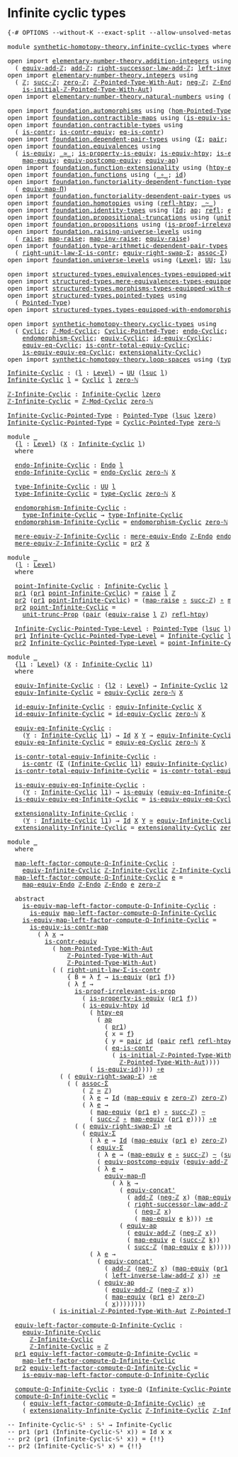 # Infinite cyclic types

<pre class="Agda"><a id="34" class="Symbol">{-#</a> <a id="38" class="Keyword">OPTIONS</a> <a id="46" class="Pragma">--without-K</a> <a id="58" class="Pragma">--exact-split</a> <a id="72" class="Pragma">--allow-unsolved-metas</a> <a id="95" class="Symbol">#-}</a>

<a id="100" class="Keyword">module</a> <a id="107" href="synthetic-homotopy-theory.infinite-cyclic-types.html" class="Module">synthetic-homotopy-theory.infinite-cyclic-types</a> <a id="155" class="Keyword">where</a>

<a id="162" class="Keyword">open</a> <a id="167" class="Keyword">import</a> <a id="174" href="elementary-number-theory.addition-integers.html" class="Module">elementary-number-theory.addition-integers</a> <a id="217" class="Keyword">using</a>
  <a id="225" class="Symbol">(</a> <a id="227" href="elementary-number-theory.addition-integers.html#14008" class="Function">equiv-add-ℤ</a><a id="238" class="Symbol">;</a> <a id="240" href="elementary-number-theory.addition-integers.html#1489" class="Function">add-ℤ</a><a id="245" class="Symbol">;</a> <a id="247" href="elementary-number-theory.addition-integers.html#4028" class="Function">right-successor-law-add-ℤ</a><a id="272" class="Symbol">;</a> <a id="274" href="elementary-number-theory.addition-integers.html#7226" class="Function">left-inverse-law-add-ℤ</a><a id="296" class="Symbol">)</a>
<a id="298" class="Keyword">open</a> <a id="303" class="Keyword">import</a> <a id="310" href="elementary-number-theory.integers.html" class="Module">elementary-number-theory.integers</a> <a id="344" class="Keyword">using</a>
  <a id="352" class="Symbol">(</a> <a id="354" href="elementary-number-theory.integers.html#1867" class="Function">ℤ</a><a id="355" class="Symbol">;</a> <a id="357" href="elementary-number-theory.integers.html#3458" class="Function">succ-ℤ</a><a id="363" class="Symbol">;</a> <a id="365" href="elementary-number-theory.integers.html#2119" class="Function">zero-ℤ</a><a id="371" class="Symbol">;</a> <a id="373" href="elementary-number-theory.integers.html#11387" class="Function">ℤ-Pointed-Type-With-Aut</a><a id="396" class="Symbol">;</a> <a id="398" href="elementary-number-theory.integers.html#3883" class="Function">neg-ℤ</a><a id="403" class="Symbol">;</a> <a id="405" href="elementary-number-theory.integers.html#3783" class="Function">ℤ-Endo</a><a id="411" class="Symbol">;</a>
    <a id="417" href="elementary-number-theory.integers.html#20906" class="Function">is-initial-ℤ-Pointed-Type-With-Aut</a><a id="451" class="Symbol">)</a>
<a id="453" class="Keyword">open</a> <a id="458" class="Keyword">import</a> <a id="465" href="elementary-number-theory.natural-numbers.html" class="Module">elementary-number-theory.natural-numbers</a> <a id="506" class="Keyword">using</a> <a id="512" class="Symbol">(</a><a id="513" href="elementary-number-theory.natural-numbers.html#1465" class="InductiveConstructor">zero-ℕ</a><a id="519" class="Symbol">)</a>

<a id="522" class="Keyword">open</a> <a id="527" class="Keyword">import</a> <a id="534" href="foundation.automorphisms.html" class="Module">foundation.automorphisms</a> <a id="559" class="Keyword">using</a> <a id="565" class="Symbol">(</a><a id="566" href="foundation.automorphisms.html#2986" class="Function">hom-Pointed-Type-With-Aut</a><a id="591" class="Symbol">)</a>
<a id="593" class="Keyword">open</a> <a id="598" class="Keyword">import</a> <a id="605" href="foundation.contractible-maps.html" class="Module">foundation.contractible-maps</a> <a id="634" class="Keyword">using</a> <a id="640" class="Symbol">(</a><a id="641" href="foundation-core.contractible-maps.html#2368" class="Function">is-equiv-is-contr-map</a><a id="662" class="Symbol">)</a>
<a id="664" class="Keyword">open</a> <a id="669" class="Keyword">import</a> <a id="676" href="foundation.contractible-types.html" class="Module">foundation.contractible-types</a> <a id="706" class="Keyword">using</a>
  <a id="714" class="Symbol">(</a> <a id="716" href="foundation-core.contractible-types.html#992" class="Function">is-contr</a><a id="724" class="Symbol">;</a> <a id="726" href="foundation-core.contractible-types.html#3297" class="Function">is-contr-equiv</a><a id="740" class="Symbol">;</a> <a id="742" href="foundation-core.contractible-types.html#1299" class="Function">eq-is-contr</a><a id="753" class="Symbol">)</a>
<a id="755" class="Keyword">open</a> <a id="760" class="Keyword">import</a> <a id="767" href="foundation.dependent-pair-types.html" class="Module">foundation.dependent-pair-types</a> <a id="799" class="Keyword">using</a> <a id="805" class="Symbol">(</a><a id="806" href="foundation-core.dependent-pair-types.html#502" class="Record">Σ</a><a id="807" class="Symbol">;</a> <a id="809" href="foundation-core.dependent-pair-types.html#575" class="InductiveConstructor">pair</a><a id="813" class="Symbol">;</a> <a id="815" href="foundation-core.dependent-pair-types.html#592" class="Field">pr1</a><a id="818" class="Symbol">;</a> <a id="820" href="foundation-core.dependent-pair-types.html#604" class="Field">pr2</a><a id="823" class="Symbol">)</a>
<a id="825" class="Keyword">open</a> <a id="830" class="Keyword">import</a> <a id="837" href="foundation.equivalences.html" class="Module">foundation.equivalences</a> <a id="861" class="Keyword">using</a>
  <a id="869" class="Symbol">(</a> <a id="871" href="foundation-core.equivalences.html#1542" class="Function">is-equiv</a><a id="879" class="Symbol">;</a> <a id="881" href="foundation-core.equivalences.html#1607" class="Function Operator">_≃_</a><a id="884" class="Symbol">;</a> <a id="886" href="foundation.equivalences.html#12215" class="Function">is-property-is-equiv</a><a id="906" class="Symbol">;</a> <a id="908" href="foundation-core.equivalences.html#10144" class="Function">is-equiv-htpy</a><a id="921" class="Symbol">;</a> <a id="923" href="foundation-core.equivalences.html#2309" class="Function">is-equiv-id</a><a id="934" class="Symbol">;</a> <a id="936" href="foundation-core.equivalences.html#7855" class="Function Operator">_∘e_</a><a id="940" class="Symbol">;</a>
    <a id="946" href="foundation-core.equivalences.html#1807" class="Function">map-equiv</a><a id="955" class="Symbol">;</a> <a id="957" href="foundation.equivalences.html#17445" class="Function">equiv-postcomp-equiv</a><a id="977" class="Symbol">;</a> <a id="979" href="foundation-core.equivalences.html#16732" class="Function">equiv-ap</a><a id="987" class="Symbol">)</a>
<a id="989" class="Keyword">open</a> <a id="994" class="Keyword">import</a> <a id="1001" href="foundation.function-extensionality.html" class="Module">foundation.function-extensionality</a> <a id="1036" class="Keyword">using</a> <a id="1042" class="Symbol">(</a><a id="1043" href="foundation-core.function-extensionality.html#964" class="Function">htpy-eq</a><a id="1050" class="Symbol">)</a>
<a id="1052" class="Keyword">open</a> <a id="1057" class="Keyword">import</a> <a id="1064" href="foundation.functions.html" class="Module">foundation.functions</a> <a id="1085" class="Keyword">using</a> <a id="1091" class="Symbol">(</a><a id="1092" href="foundation-core.functions.html#407" class="Function Operator">_∘_</a><a id="1095" class="Symbol">;</a> <a id="1097" href="foundation-core.functions.html#309" class="Function">id</a><a id="1099" class="Symbol">)</a>
<a id="1101" class="Keyword">open</a> <a id="1106" class="Keyword">import</a> <a id="1113" href="foundation.functoriality-dependent-function-types.html" class="Module">foundation.functoriality-dependent-function-types</a> <a id="1163" class="Keyword">using</a>
  <a id="1171" class="Symbol">(</a> <a id="1173" href="foundation-core.functoriality-dependent-function-types.html#2248" class="Function">equiv-map-Π</a><a id="1184" class="Symbol">)</a>
<a id="1186" class="Keyword">open</a> <a id="1191" class="Keyword">import</a> <a id="1198" href="foundation.functoriality-dependent-pair-types.html" class="Module">foundation.functoriality-dependent-pair-types</a> <a id="1244" class="Keyword">using</a> <a id="1250" class="Symbol">(</a><a id="1251" href="foundation-core.functoriality-dependent-pair-types.html#10421" class="Function">equiv-Σ</a><a id="1258" class="Symbol">)</a>
<a id="1260" class="Keyword">open</a> <a id="1265" class="Keyword">import</a> <a id="1272" href="foundation.homotopies.html" class="Module">foundation.homotopies</a> <a id="1294" class="Keyword">using</a> <a id="1300" class="Symbol">(</a><a id="1301" href="foundation-core.homotopies.html#632" class="Function">refl-htpy</a><a id="1310" class="Symbol">;</a> <a id="1312" href="foundation-core.homotopies.html#467" class="Function Operator">_~_</a><a id="1315" class="Symbol">)</a>
<a id="1317" class="Keyword">open</a> <a id="1322" class="Keyword">import</a> <a id="1329" href="foundation.identity-types.html" class="Module">foundation.identity-types</a> <a id="1355" class="Keyword">using</a> <a id="1361" class="Symbol">(</a><a id="1362" href="foundation-core.identity-types.html#641" class="Datatype">Id</a><a id="1364" class="Symbol">;</a> <a id="1366" href="foundation-core.identity-types.html#2853" class="Function">ap</a><a id="1368" class="Symbol">;</a> <a id="1370" href="foundation-core.identity-types.html#694" class="InductiveConstructor">refl</a><a id="1374" class="Symbol">;</a> <a id="1376" href="foundation.identity-types.html#2710" class="Function">equiv-concat&#39;</a><a id="1389" class="Symbol">)</a>
<a id="1391" class="Keyword">open</a> <a id="1396" class="Keyword">import</a> <a id="1403" href="foundation.propositional-truncations.html" class="Module">foundation.propositional-truncations</a> <a id="1440" class="Keyword">using</a> <a id="1446" class="Symbol">(</a><a id="1447" href="foundation.propositional-truncations.html#2096" class="Function">unit-trunc-Prop</a><a id="1462" class="Symbol">)</a>
<a id="1464" class="Keyword">open</a> <a id="1469" class="Keyword">import</a> <a id="1476" href="foundation.propositions.html" class="Module">foundation.propositions</a> <a id="1500" class="Keyword">using</a> <a id="1506" class="Symbol">(</a><a id="1507" href="foundation-core.propositions.html#3036" class="Function">is-proof-irrelevant-is-prop</a><a id="1534" class="Symbol">)</a>
<a id="1536" class="Keyword">open</a> <a id="1541" class="Keyword">import</a> <a id="1548" href="foundation.raising-universe-levels.html" class="Module">foundation.raising-universe-levels</a> <a id="1583" class="Keyword">using</a>
  <a id="1591" class="Symbol">(</a> <a id="1593" href="foundation.raising-universe-levels.html#964" class="Datatype">raise</a><a id="1598" class="Symbol">;</a> <a id="1600" href="foundation.raising-universe-levels.html#1029" class="InductiveConstructor">map-raise</a><a id="1609" class="Symbol">;</a> <a id="1611" href="foundation.raising-universe-levels.html#1105" class="Function">map-inv-raise</a><a id="1624" class="Symbol">;</a> <a id="1626" href="foundation.raising-universe-levels.html#1541" class="Function">equiv-raise</a><a id="1637" class="Symbol">)</a>
<a id="1639" class="Keyword">open</a> <a id="1644" class="Keyword">import</a> <a id="1651" href="foundation.type-arithmetic-dependent-pair-types.html" class="Module">foundation.type-arithmetic-dependent-pair-types</a> <a id="1699" class="Keyword">using</a>
  <a id="1707" class="Symbol">(</a> <a id="1709" href="foundation-core.type-arithmetic-dependent-pair-types.html#4301" class="Function">right-unit-law-Σ-is-contr</a><a id="1734" class="Symbol">;</a> <a id="1736" href="foundation-core.type-arithmetic-dependent-pair-types.html#11499" class="Function">equiv-right-swap-Σ</a><a id="1754" class="Symbol">;</a> <a id="1756" href="foundation-core.type-arithmetic-dependent-pair-types.html#5662" class="Function">assoc-Σ</a><a id="1763" class="Symbol">)</a>
<a id="1765" class="Keyword">open</a> <a id="1770" class="Keyword">import</a> <a id="1777" href="foundation.universe-levels.html" class="Module">foundation.universe-levels</a> <a id="1804" class="Keyword">using</a> <a id="1810" class="Symbol">(</a><a id="1811" href="Agda.Primitive.html#597" class="Postulate">Level</a><a id="1816" class="Symbol">;</a> <a id="1818" href="foundation-core.universe-levels.html#222" class="Primitive">UU</a><a id="1820" class="Symbol">;</a> <a id="1822" href="Agda.Primitive.html#780" class="Primitive">lsuc</a><a id="1826" class="Symbol">;</a> <a id="1828" href="Agda.Primitive.html#764" class="Primitive">lzero</a><a id="1833" class="Symbol">;</a> <a id="1835" href="Agda.Primitive.html#810" class="Primitive Operator">_⊔_</a><a id="1838" class="Symbol">)</a>

<a id="1841" class="Keyword">open</a> <a id="1846" class="Keyword">import</a> <a id="1853" href="structured-types.equivalences-types-equipped-with-endomorphisms.html" class="Module">structured-types.equivalences-types-equipped-with-endomorphisms</a>
<a id="1917" class="Keyword">open</a> <a id="1922" class="Keyword">import</a> <a id="1929" href="structured-types.mere-equivalences-types-equipped-with-endomorphisms.html" class="Module">structured-types.mere-equivalences-types-equipped-with-endomorphisms</a>
<a id="1998" class="Keyword">open</a> <a id="2003" class="Keyword">import</a> <a id="2010" href="structured-types.morphisms-types-equipped-with-endomorphisms.html" class="Module">structured-types.morphisms-types-equipped-with-endomorphisms</a>
<a id="2071" class="Keyword">open</a> <a id="2076" class="Keyword">import</a> <a id="2083" href="structured-types.pointed-types.html" class="Module">structured-types.pointed-types</a> <a id="2114" class="Keyword">using</a>
  <a id="2122" class="Symbol">(</a> <a id="2124" href="structured-types.pointed-types.html#383" class="Function">Pointed-Type</a><a id="2136" class="Symbol">)</a>
<a id="2138" class="Keyword">open</a> <a id="2143" class="Keyword">import</a> <a id="2150" href="structured-types.types-equipped-with-endomorphisms.html" class="Module">structured-types.types-equipped-with-endomorphisms</a>

<a id="2202" class="Keyword">open</a> <a id="2207" class="Keyword">import</a> <a id="2214" href="synthetic-homotopy-theory.cyclic-types.html" class="Module">synthetic-homotopy-theory.cyclic-types</a> <a id="2253" class="Keyword">using</a>
  <a id="2261" class="Symbol">(</a> <a id="2263" href="synthetic-homotopy-theory.cyclic-types.html#3980" class="Function">Cyclic</a><a id="2269" class="Symbol">;</a> <a id="2271" href="synthetic-homotopy-theory.cyclic-types.html#4063" class="Function">ℤ-Mod-Cyclic</a><a id="2283" class="Symbol">;</a> <a id="2285" href="synthetic-homotopy-theory.cyclic-types.html#4199" class="Function">Cyclic-Pointed-Type</a><a id="2304" class="Symbol">;</a> <a id="2306" href="synthetic-homotopy-theory.cyclic-types.html#4348" class="Function">endo-Cyclic</a><a id="2317" class="Symbol">;</a> <a id="2319" href="synthetic-homotopy-theory.cyclic-types.html#4425" class="Function">type-Cyclic</a><a id="2330" class="Symbol">;</a>
    <a id="2336" href="synthetic-homotopy-theory.cyclic-types.html#4983" class="Function">endomorphism-Cyclic</a><a id="2355" class="Symbol">;</a> <a id="2357" href="synthetic-homotopy-theory.cyclic-types.html#5227" class="Function">equiv-Cyclic</a><a id="2369" class="Symbol">;</a> <a id="2371" href="synthetic-homotopy-theory.cyclic-types.html#6250" class="Function">id-equiv-Cyclic</a><a id="2386" class="Symbol">;</a>
    <a id="2392" href="synthetic-homotopy-theory.cyclic-types.html#6391" class="Function">equiv-eq-Cyclic</a><a id="2407" class="Symbol">;</a> <a id="2409" href="synthetic-homotopy-theory.cyclic-types.html#6501" class="Function">is-contr-total-equiv-Cyclic</a><a id="2436" class="Symbol">;</a>
    <a id="2442" href="synthetic-homotopy-theory.cyclic-types.html#6930" class="Function">is-equiv-equiv-eq-Cyclic</a><a id="2466" class="Symbol">;</a> <a id="2468" href="synthetic-homotopy-theory.cyclic-types.html#7169" class="Function">extensionality-Cyclic</a><a id="2489" class="Symbol">)</a>
<a id="2491" class="Keyword">open</a> <a id="2496" class="Keyword">import</a> <a id="2503" href="synthetic-homotopy-theory.loop-spaces.html" class="Module">synthetic-homotopy-theory.loop-spaces</a> <a id="2541" class="Keyword">using</a> <a id="2547" class="Symbol">(</a><a id="2548" href="synthetic-homotopy-theory.loop-spaces.html#1116" class="Function">type-Ω</a><a id="2554" class="Symbol">)</a>
</pre>
<pre class="Agda"><a id="Infinite-Cyclic"></a><a id="2569" href="synthetic-homotopy-theory.infinite-cyclic-types.html#2569" class="Function">Infinite-Cyclic</a> <a id="2585" class="Symbol">:</a> <a id="2587" class="Symbol">(</a><a id="2588" href="synthetic-homotopy-theory.infinite-cyclic-types.html#2588" class="Bound">l</a> <a id="2590" class="Symbol">:</a> <a id="2592" href="Agda.Primitive.html#597" class="Postulate">Level</a><a id="2597" class="Symbol">)</a> <a id="2599" class="Symbol">→</a> <a id="2601" href="foundation-core.universe-levels.html#222" class="Primitive">UU</a> <a id="2604" class="Symbol">(</a><a id="2605" href="Agda.Primitive.html#780" class="Primitive">lsuc</a> <a id="2610" href="synthetic-homotopy-theory.infinite-cyclic-types.html#2588" class="Bound">l</a><a id="2611" class="Symbol">)</a>
<a id="2613" href="synthetic-homotopy-theory.infinite-cyclic-types.html#2569" class="Function">Infinite-Cyclic</a> <a id="2629" href="synthetic-homotopy-theory.infinite-cyclic-types.html#2629" class="Bound">l</a> <a id="2631" class="Symbol">=</a> <a id="2633" href="synthetic-homotopy-theory.cyclic-types.html#3980" class="Function">Cyclic</a> <a id="2640" href="synthetic-homotopy-theory.infinite-cyclic-types.html#2629" class="Bound">l</a> <a id="2642" href="elementary-number-theory.natural-numbers.html#1465" class="InductiveConstructor">zero-ℕ</a> 

<a id="ℤ-Infinite-Cyclic"></a><a id="2651" href="synthetic-homotopy-theory.infinite-cyclic-types.html#2651" class="Function">ℤ-Infinite-Cyclic</a> <a id="2669" class="Symbol">:</a> <a id="2671" href="synthetic-homotopy-theory.infinite-cyclic-types.html#2569" class="Function">Infinite-Cyclic</a> <a id="2687" href="Agda.Primitive.html#764" class="Primitive">lzero</a>
<a id="2693" href="synthetic-homotopy-theory.infinite-cyclic-types.html#2651" class="Function">ℤ-Infinite-Cyclic</a> <a id="2711" class="Symbol">=</a> <a id="2713" href="synthetic-homotopy-theory.cyclic-types.html#4063" class="Function">ℤ-Mod-Cyclic</a> <a id="2726" href="elementary-number-theory.natural-numbers.html#1465" class="InductiveConstructor">zero-ℕ</a>

<a id="Infinite-Cyclic-Pointed-Type"></a><a id="2734" href="synthetic-homotopy-theory.infinite-cyclic-types.html#2734" class="Function">Infinite-Cyclic-Pointed-Type</a> <a id="2763" class="Symbol">:</a> <a id="2765" href="structured-types.pointed-types.html#383" class="Function">Pointed-Type</a> <a id="2778" class="Symbol">(</a><a id="2779" href="Agda.Primitive.html#780" class="Primitive">lsuc</a> <a id="2784" href="Agda.Primitive.html#764" class="Primitive">lzero</a><a id="2789" class="Symbol">)</a>
<a id="2791" href="synthetic-homotopy-theory.infinite-cyclic-types.html#2734" class="Function">Infinite-Cyclic-Pointed-Type</a> <a id="2820" class="Symbol">=</a> <a id="2822" href="synthetic-homotopy-theory.cyclic-types.html#4199" class="Function">Cyclic-Pointed-Type</a> <a id="2842" href="elementary-number-theory.natural-numbers.html#1465" class="InductiveConstructor">zero-ℕ</a>

<a id="2850" class="Keyword">module</a> <a id="2857" href="synthetic-homotopy-theory.infinite-cyclic-types.html#2857" class="Module">_</a>
  <a id="2861" class="Symbol">{</a><a id="2862" href="synthetic-homotopy-theory.infinite-cyclic-types.html#2862" class="Bound">l</a> <a id="2864" class="Symbol">:</a> <a id="2866" href="Agda.Primitive.html#597" class="Postulate">Level</a><a id="2871" class="Symbol">}</a> <a id="2873" class="Symbol">(</a><a id="2874" href="synthetic-homotopy-theory.infinite-cyclic-types.html#2874" class="Bound">X</a> <a id="2876" class="Symbol">:</a> <a id="2878" href="synthetic-homotopy-theory.infinite-cyclic-types.html#2569" class="Function">Infinite-Cyclic</a> <a id="2894" href="synthetic-homotopy-theory.infinite-cyclic-types.html#2862" class="Bound">l</a><a id="2895" class="Symbol">)</a>
  <a id="2899" class="Keyword">where</a>

  <a id="2908" href="synthetic-homotopy-theory.infinite-cyclic-types.html#2908" class="Function">endo-Infinite-Cyclic</a> <a id="2929" class="Symbol">:</a> <a id="2931" href="structured-types.types-equipped-with-endomorphisms.html#454" class="Function">Endo</a> <a id="2936" href="synthetic-homotopy-theory.infinite-cyclic-types.html#2862" class="Bound">l</a>
  <a id="2940" href="synthetic-homotopy-theory.infinite-cyclic-types.html#2908" class="Function">endo-Infinite-Cyclic</a> <a id="2961" class="Symbol">=</a> <a id="2963" href="synthetic-homotopy-theory.cyclic-types.html#4348" class="Function">endo-Cyclic</a> <a id="2975" href="elementary-number-theory.natural-numbers.html#1465" class="InductiveConstructor">zero-ℕ</a> <a id="2982" href="synthetic-homotopy-theory.infinite-cyclic-types.html#2874" class="Bound">X</a>
  
  <a id="2989" href="synthetic-homotopy-theory.infinite-cyclic-types.html#2989" class="Function">type-Infinite-Cyclic</a> <a id="3010" class="Symbol">:</a> <a id="3012" href="foundation-core.universe-levels.html#222" class="Primitive">UU</a> <a id="3015" href="synthetic-homotopy-theory.infinite-cyclic-types.html#2862" class="Bound">l</a>
  <a id="3019" href="synthetic-homotopy-theory.infinite-cyclic-types.html#2989" class="Function">type-Infinite-Cyclic</a> <a id="3040" class="Symbol">=</a> <a id="3042" href="synthetic-homotopy-theory.cyclic-types.html#4425" class="Function">type-Cyclic</a> <a id="3054" href="elementary-number-theory.natural-numbers.html#1465" class="InductiveConstructor">zero-ℕ</a> <a id="3061" href="synthetic-homotopy-theory.infinite-cyclic-types.html#2874" class="Bound">X</a>
  
  <a id="3068" href="synthetic-homotopy-theory.infinite-cyclic-types.html#3068" class="Function">endomorphism-Infinite-Cyclic</a> <a id="3097" class="Symbol">:</a>
    <a id="3103" href="synthetic-homotopy-theory.infinite-cyclic-types.html#2989" class="Function">type-Infinite-Cyclic</a> <a id="3124" class="Symbol">→</a> <a id="3126" href="synthetic-homotopy-theory.infinite-cyclic-types.html#2989" class="Function">type-Infinite-Cyclic</a>
  <a id="3149" href="synthetic-homotopy-theory.infinite-cyclic-types.html#3068" class="Function">endomorphism-Infinite-Cyclic</a> <a id="3178" class="Symbol">=</a> <a id="3180" href="synthetic-homotopy-theory.cyclic-types.html#4983" class="Function">endomorphism-Cyclic</a> <a id="3200" href="elementary-number-theory.natural-numbers.html#1465" class="InductiveConstructor">zero-ℕ</a> <a id="3207" href="synthetic-homotopy-theory.infinite-cyclic-types.html#2874" class="Bound">X</a>

  <a id="3212" href="synthetic-homotopy-theory.infinite-cyclic-types.html#3212" class="Function">mere-equiv-ℤ-Infinite-Cyclic</a> <a id="3241" class="Symbol">:</a> <a id="3243" href="structured-types.mere-equivalences-types-equipped-with-endomorphisms.html#944" class="Function">mere-equiv-Endo</a> <a id="3259" href="elementary-number-theory.integers.html#3783" class="Function">ℤ-Endo</a> <a id="3266" href="synthetic-homotopy-theory.infinite-cyclic-types.html#2908" class="Function">endo-Infinite-Cyclic</a>
  <a id="3289" href="synthetic-homotopy-theory.infinite-cyclic-types.html#3212" class="Function">mere-equiv-ℤ-Infinite-Cyclic</a> <a id="3318" class="Symbol">=</a> <a id="3320" href="foundation-core.dependent-pair-types.html#604" class="Field">pr2</a> <a id="3324" href="synthetic-homotopy-theory.infinite-cyclic-types.html#2874" class="Bound">X</a>
  
<a id="3329" class="Keyword">module</a> <a id="3336" href="synthetic-homotopy-theory.infinite-cyclic-types.html#3336" class="Module">_</a>
  <a id="3340" class="Symbol">(</a><a id="3341" href="synthetic-homotopy-theory.infinite-cyclic-types.html#3341" class="Bound">l</a> <a id="3343" class="Symbol">:</a> <a id="3345" href="Agda.Primitive.html#597" class="Postulate">Level</a><a id="3350" class="Symbol">)</a>
  <a id="3354" class="Keyword">where</a>

  <a id="3363" href="synthetic-homotopy-theory.infinite-cyclic-types.html#3363" class="Function">point-Infinite-Cyclic</a> <a id="3385" class="Symbol">:</a> <a id="3387" href="synthetic-homotopy-theory.infinite-cyclic-types.html#2569" class="Function">Infinite-Cyclic</a> <a id="3403" href="synthetic-homotopy-theory.infinite-cyclic-types.html#3341" class="Bound">l</a>
  <a id="3407" href="foundation-core.dependent-pair-types.html#592" class="Field">pr1</a> <a id="3411" class="Symbol">(</a><a id="3412" href="foundation-core.dependent-pair-types.html#592" class="Field">pr1</a> <a id="3416" href="synthetic-homotopy-theory.infinite-cyclic-types.html#3363" class="Function">point-Infinite-Cyclic</a><a id="3437" class="Symbol">)</a> <a id="3439" class="Symbol">=</a> <a id="3441" href="foundation.raising-universe-levels.html#964" class="Datatype">raise</a> <a id="3447" href="synthetic-homotopy-theory.infinite-cyclic-types.html#3341" class="Bound">l</a> <a id="3449" href="elementary-number-theory.integers.html#1867" class="Function">ℤ</a>
  <a id="3453" href="foundation-core.dependent-pair-types.html#604" class="Field">pr2</a> <a id="3457" class="Symbol">(</a><a id="3458" href="foundation-core.dependent-pair-types.html#592" class="Field">pr1</a> <a id="3462" href="synthetic-homotopy-theory.infinite-cyclic-types.html#3363" class="Function">point-Infinite-Cyclic</a><a id="3483" class="Symbol">)</a> <a id="3485" class="Symbol">=</a> <a id="3487" class="Symbol">(</a><a id="3488" href="foundation.raising-universe-levels.html#1029" class="InductiveConstructor">map-raise</a> <a id="3498" href="foundation-core.functions.html#407" class="Function Operator">∘</a> <a id="3500" href="elementary-number-theory.integers.html#3458" class="Function">succ-ℤ</a><a id="3506" class="Symbol">)</a> <a id="3508" href="foundation-core.functions.html#407" class="Function Operator">∘</a> <a id="3510" href="foundation.raising-universe-levels.html#1105" class="Function">map-inv-raise</a>
  <a id="3526" href="foundation-core.dependent-pair-types.html#604" class="Field">pr2</a> <a id="3530" href="synthetic-homotopy-theory.infinite-cyclic-types.html#3363" class="Function">point-Infinite-Cyclic</a> <a id="3552" class="Symbol">=</a>
    <a id="3558" href="foundation.propositional-truncations.html#2096" class="Function">unit-trunc-Prop</a> <a id="3574" class="Symbol">(</a><a id="3575" href="foundation-core.dependent-pair-types.html#575" class="InductiveConstructor">pair</a> <a id="3580" class="Symbol">(</a><a id="3581" href="foundation.raising-universe-levels.html#1541" class="Function">equiv-raise</a> <a id="3593" href="synthetic-homotopy-theory.infinite-cyclic-types.html#3341" class="Bound">l</a> <a id="3595" href="elementary-number-theory.integers.html#1867" class="Function">ℤ</a><a id="3596" class="Symbol">)</a> <a id="3598" href="foundation-core.homotopies.html#632" class="Function">refl-htpy</a><a id="3607" class="Symbol">)</a>

  <a id="3612" href="synthetic-homotopy-theory.infinite-cyclic-types.html#3612" class="Function">Infinite-Cyclic-Pointed-Type-Level</a> <a id="3647" class="Symbol">:</a> <a id="3649" href="structured-types.pointed-types.html#383" class="Function">Pointed-Type</a> <a id="3662" class="Symbol">(</a><a id="3663" href="Agda.Primitive.html#780" class="Primitive">lsuc</a> <a id="3668" href="synthetic-homotopy-theory.infinite-cyclic-types.html#3341" class="Bound">l</a><a id="3669" class="Symbol">)</a>
  <a id="3673" href="foundation-core.dependent-pair-types.html#592" class="Field">pr1</a> <a id="3677" href="synthetic-homotopy-theory.infinite-cyclic-types.html#3612" class="Function">Infinite-Cyclic-Pointed-Type-Level</a> <a id="3712" class="Symbol">=</a> <a id="3714" href="synthetic-homotopy-theory.infinite-cyclic-types.html#2569" class="Function">Infinite-Cyclic</a> <a id="3730" href="synthetic-homotopy-theory.infinite-cyclic-types.html#3341" class="Bound">l</a>
  <a id="3734" href="foundation-core.dependent-pair-types.html#604" class="Field">pr2</a> <a id="3738" href="synthetic-homotopy-theory.infinite-cyclic-types.html#3612" class="Function">Infinite-Cyclic-Pointed-Type-Level</a> <a id="3773" class="Symbol">=</a> <a id="3775" href="synthetic-homotopy-theory.infinite-cyclic-types.html#3363" class="Function">point-Infinite-Cyclic</a>

<a id="3798" class="Keyword">module</a> <a id="3805" href="synthetic-homotopy-theory.infinite-cyclic-types.html#3805" class="Module">_</a>
  <a id="3809" class="Symbol">{</a><a id="3810" href="synthetic-homotopy-theory.infinite-cyclic-types.html#3810" class="Bound">l1</a> <a id="3813" class="Symbol">:</a> <a id="3815" href="Agda.Primitive.html#597" class="Postulate">Level</a><a id="3820" class="Symbol">}</a> <a id="3822" class="Symbol">(</a><a id="3823" href="synthetic-homotopy-theory.infinite-cyclic-types.html#3823" class="Bound">X</a> <a id="3825" class="Symbol">:</a> <a id="3827" href="synthetic-homotopy-theory.infinite-cyclic-types.html#2569" class="Function">Infinite-Cyclic</a> <a id="3843" href="synthetic-homotopy-theory.infinite-cyclic-types.html#3810" class="Bound">l1</a><a id="3845" class="Symbol">)</a> 
  <a id="3850" class="Keyword">where</a>
  
  <a id="3861" href="synthetic-homotopy-theory.infinite-cyclic-types.html#3861" class="Function">equiv-Infinite-Cyclic</a> <a id="3883" class="Symbol">:</a> <a id="3885" class="Symbol">{</a><a id="3886" href="synthetic-homotopy-theory.infinite-cyclic-types.html#3886" class="Bound">l2</a> <a id="3889" class="Symbol">:</a> <a id="3891" href="Agda.Primitive.html#597" class="Postulate">Level</a><a id="3896" class="Symbol">}</a> <a id="3898" class="Symbol">→</a> <a id="3900" href="synthetic-homotopy-theory.infinite-cyclic-types.html#2569" class="Function">Infinite-Cyclic</a> <a id="3916" href="synthetic-homotopy-theory.infinite-cyclic-types.html#3886" class="Bound">l2</a> <a id="3919" class="Symbol">→</a> <a id="3921" href="foundation-core.universe-levels.html#222" class="Primitive">UU</a> <a id="3924" class="Symbol">(</a><a id="3925" href="synthetic-homotopy-theory.infinite-cyclic-types.html#3810" class="Bound">l1</a> <a id="3928" href="Agda.Primitive.html#810" class="Primitive Operator">⊔</a> <a id="3930" href="synthetic-homotopy-theory.infinite-cyclic-types.html#3886" class="Bound">l2</a><a id="3932" class="Symbol">)</a>
  <a id="3936" href="synthetic-homotopy-theory.infinite-cyclic-types.html#3861" class="Function">equiv-Infinite-Cyclic</a> <a id="3958" class="Symbol">=</a> <a id="3960" href="synthetic-homotopy-theory.cyclic-types.html#5227" class="Function">equiv-Cyclic</a> <a id="3973" href="elementary-number-theory.natural-numbers.html#1465" class="InductiveConstructor">zero-ℕ</a> <a id="3980" href="synthetic-homotopy-theory.infinite-cyclic-types.html#3823" class="Bound">X</a>

  <a id="3985" href="synthetic-homotopy-theory.infinite-cyclic-types.html#3985" class="Function">id-equiv-Infinite-Cyclic</a> <a id="4010" class="Symbol">:</a> <a id="4012" href="synthetic-homotopy-theory.infinite-cyclic-types.html#3861" class="Function">equiv-Infinite-Cyclic</a> <a id="4034" href="synthetic-homotopy-theory.infinite-cyclic-types.html#3823" class="Bound">X</a>
  <a id="4038" href="synthetic-homotopy-theory.infinite-cyclic-types.html#3985" class="Function">id-equiv-Infinite-Cyclic</a> <a id="4063" class="Symbol">=</a> <a id="4065" href="synthetic-homotopy-theory.cyclic-types.html#6250" class="Function">id-equiv-Cyclic</a> <a id="4081" href="elementary-number-theory.natural-numbers.html#1465" class="InductiveConstructor">zero-ℕ</a> <a id="4088" href="synthetic-homotopy-theory.infinite-cyclic-types.html#3823" class="Bound">X</a>

  <a id="4093" href="synthetic-homotopy-theory.infinite-cyclic-types.html#4093" class="Function">equiv-eq-Infinite-Cyclic</a> <a id="4118" class="Symbol">:</a>
    <a id="4124" class="Symbol">(</a><a id="4125" href="synthetic-homotopy-theory.infinite-cyclic-types.html#4125" class="Bound">Y</a> <a id="4127" class="Symbol">:</a> <a id="4129" href="synthetic-homotopy-theory.infinite-cyclic-types.html#2569" class="Function">Infinite-Cyclic</a> <a id="4145" href="synthetic-homotopy-theory.infinite-cyclic-types.html#3810" class="Bound">l1</a><a id="4147" class="Symbol">)</a> <a id="4149" class="Symbol">→</a> <a id="4151" href="foundation-core.identity-types.html#641" class="Datatype">Id</a> <a id="4154" href="synthetic-homotopy-theory.infinite-cyclic-types.html#3823" class="Bound">X</a> <a id="4156" href="synthetic-homotopy-theory.infinite-cyclic-types.html#4125" class="Bound">Y</a> <a id="4158" class="Symbol">→</a> <a id="4160" href="synthetic-homotopy-theory.infinite-cyclic-types.html#3861" class="Function">equiv-Infinite-Cyclic</a> <a id="4182" href="synthetic-homotopy-theory.infinite-cyclic-types.html#4125" class="Bound">Y</a>
  <a id="4186" href="synthetic-homotopy-theory.infinite-cyclic-types.html#4093" class="Function">equiv-eq-Infinite-Cyclic</a> <a id="4211" class="Symbol">=</a> <a id="4213" href="synthetic-homotopy-theory.cyclic-types.html#6391" class="Function">equiv-eq-Cyclic</a> <a id="4229" href="elementary-number-theory.natural-numbers.html#1465" class="InductiveConstructor">zero-ℕ</a> <a id="4236" href="synthetic-homotopy-theory.infinite-cyclic-types.html#3823" class="Bound">X</a>
  
  <a id="4243" href="synthetic-homotopy-theory.infinite-cyclic-types.html#4243" class="Function">is-contr-total-equiv-Infinite-Cyclic</a> <a id="4280" class="Symbol">:</a>
    <a id="4286" href="foundation-core.contractible-types.html#992" class="Function">is-contr</a> <a id="4295" class="Symbol">(</a><a id="4296" href="foundation-core.dependent-pair-types.html#502" class="Record">Σ</a> <a id="4298" class="Symbol">(</a><a id="4299" href="synthetic-homotopy-theory.infinite-cyclic-types.html#2569" class="Function">Infinite-Cyclic</a> <a id="4315" href="synthetic-homotopy-theory.infinite-cyclic-types.html#3810" class="Bound">l1</a><a id="4317" class="Symbol">)</a> <a id="4319" href="synthetic-homotopy-theory.infinite-cyclic-types.html#3861" class="Function">equiv-Infinite-Cyclic</a><a id="4340" class="Symbol">)</a>
  <a id="4344" href="synthetic-homotopy-theory.infinite-cyclic-types.html#4243" class="Function">is-contr-total-equiv-Infinite-Cyclic</a> <a id="4381" class="Symbol">=</a> <a id="4383" href="synthetic-homotopy-theory.cyclic-types.html#6501" class="Function">is-contr-total-equiv-Cyclic</a> <a id="4411" href="elementary-number-theory.natural-numbers.html#1465" class="InductiveConstructor">zero-ℕ</a> <a id="4418" href="synthetic-homotopy-theory.infinite-cyclic-types.html#3823" class="Bound">X</a>

  <a id="4423" href="synthetic-homotopy-theory.infinite-cyclic-types.html#4423" class="Function">is-equiv-equiv-eq-Infinite-Cyclic</a> <a id="4457" class="Symbol">:</a>
    <a id="4463" class="Symbol">(</a><a id="4464" href="synthetic-homotopy-theory.infinite-cyclic-types.html#4464" class="Bound">Y</a> <a id="4466" class="Symbol">:</a> <a id="4468" href="synthetic-homotopy-theory.infinite-cyclic-types.html#2569" class="Function">Infinite-Cyclic</a> <a id="4484" href="synthetic-homotopy-theory.infinite-cyclic-types.html#3810" class="Bound">l1</a><a id="4486" class="Symbol">)</a> <a id="4488" class="Symbol">→</a> <a id="4490" href="foundation-core.equivalences.html#1542" class="Function">is-equiv</a> <a id="4499" class="Symbol">(</a><a id="4500" href="synthetic-homotopy-theory.infinite-cyclic-types.html#4093" class="Function">equiv-eq-Infinite-Cyclic</a> <a id="4525" href="synthetic-homotopy-theory.infinite-cyclic-types.html#4464" class="Bound">Y</a><a id="4526" class="Symbol">)</a>
  <a id="4530" href="synthetic-homotopy-theory.infinite-cyclic-types.html#4423" class="Function">is-equiv-equiv-eq-Infinite-Cyclic</a> <a id="4564" class="Symbol">=</a> <a id="4566" href="synthetic-homotopy-theory.cyclic-types.html#6930" class="Function">is-equiv-equiv-eq-Cyclic</a> <a id="4591" href="elementary-number-theory.natural-numbers.html#1465" class="InductiveConstructor">zero-ℕ</a> <a id="4598" href="synthetic-homotopy-theory.infinite-cyclic-types.html#3823" class="Bound">X</a>

  <a id="4603" href="synthetic-homotopy-theory.infinite-cyclic-types.html#4603" class="Function">extensionality-Infinite-Cyclic</a> <a id="4634" class="Symbol">:</a>
    <a id="4640" class="Symbol">(</a><a id="4641" href="synthetic-homotopy-theory.infinite-cyclic-types.html#4641" class="Bound">Y</a> <a id="4643" class="Symbol">:</a> <a id="4645" href="synthetic-homotopy-theory.infinite-cyclic-types.html#2569" class="Function">Infinite-Cyclic</a> <a id="4661" href="synthetic-homotopy-theory.infinite-cyclic-types.html#3810" class="Bound">l1</a><a id="4663" class="Symbol">)</a> <a id="4665" class="Symbol">→</a> <a id="4667" href="foundation-core.identity-types.html#641" class="Datatype">Id</a> <a id="4670" href="synthetic-homotopy-theory.infinite-cyclic-types.html#3823" class="Bound">X</a> <a id="4672" href="synthetic-homotopy-theory.infinite-cyclic-types.html#4641" class="Bound">Y</a> <a id="4674" href="foundation-core.equivalences.html#1607" class="Function Operator">≃</a> <a id="4676" href="synthetic-homotopy-theory.infinite-cyclic-types.html#3861" class="Function">equiv-Infinite-Cyclic</a> <a id="4698" href="synthetic-homotopy-theory.infinite-cyclic-types.html#4641" class="Bound">Y</a>
  <a id="4702" href="synthetic-homotopy-theory.infinite-cyclic-types.html#4603" class="Function">extensionality-Infinite-Cyclic</a> <a id="4733" class="Symbol">=</a> <a id="4735" href="synthetic-homotopy-theory.cyclic-types.html#7169" class="Function">extensionality-Cyclic</a> <a id="4757" href="elementary-number-theory.natural-numbers.html#1465" class="InductiveConstructor">zero-ℕ</a> <a id="4764" href="synthetic-homotopy-theory.infinite-cyclic-types.html#3823" class="Bound">X</a>

<a id="4767" class="Keyword">module</a> <a id="4774" href="synthetic-homotopy-theory.infinite-cyclic-types.html#4774" class="Module">_</a>
  <a id="4778" class="Keyword">where</a>
  
  <a id="4789" href="synthetic-homotopy-theory.infinite-cyclic-types.html#4789" class="Function">map-left-factor-compute-Ω-Infinite-Cyclic</a> <a id="4831" class="Symbol">:</a>
    <a id="4837" href="synthetic-homotopy-theory.infinite-cyclic-types.html#3861" class="Function">equiv-Infinite-Cyclic</a> <a id="4859" href="synthetic-homotopy-theory.infinite-cyclic-types.html#2651" class="Function">ℤ-Infinite-Cyclic</a> <a id="4877" href="synthetic-homotopy-theory.infinite-cyclic-types.html#2651" class="Function">ℤ-Infinite-Cyclic</a> <a id="4895" class="Symbol">→</a> <a id="4897" href="elementary-number-theory.integers.html#1867" class="Function">ℤ</a>
  <a id="4901" href="synthetic-homotopy-theory.infinite-cyclic-types.html#4789" class="Function">map-left-factor-compute-Ω-Infinite-Cyclic</a> <a id="4943" href="synthetic-homotopy-theory.infinite-cyclic-types.html#4943" class="Bound">e</a> <a id="4945" class="Symbol">=</a>
    <a id="4951" href="structured-types.equivalences-types-equipped-with-endomorphisms.html#1431" class="Function">map-equiv-Endo</a> <a id="4966" href="elementary-number-theory.integers.html#3783" class="Function">ℤ-Endo</a> <a id="4973" href="elementary-number-theory.integers.html#3783" class="Function">ℤ-Endo</a> <a id="4980" href="synthetic-homotopy-theory.infinite-cyclic-types.html#4943" class="Bound">e</a> <a id="4982" href="elementary-number-theory.integers.html#2119" class="Function">zero-ℤ</a>

  <a id="4992" class="Keyword">abstract</a>
    <a id="5005" href="synthetic-homotopy-theory.infinite-cyclic-types.html#5005" class="Function">is-equiv-map-left-factor-compute-Ω-Infinite-Cyclic</a> <a id="5056" class="Symbol">:</a>
      <a id="5064" href="foundation-core.equivalences.html#1542" class="Function">is-equiv</a> <a id="5073" href="synthetic-homotopy-theory.infinite-cyclic-types.html#4789" class="Function">map-left-factor-compute-Ω-Infinite-Cyclic</a>
    <a id="5119" href="synthetic-homotopy-theory.infinite-cyclic-types.html#5005" class="Function">is-equiv-map-left-factor-compute-Ω-Infinite-Cyclic</a> <a id="5170" class="Symbol">=</a>
      <a id="5178" href="foundation-core.contractible-maps.html#2368" class="Function">is-equiv-is-contr-map</a>
        <a id="5208" class="Symbol">(</a> <a id="5210" class="Symbol">λ</a> <a id="5212" href="synthetic-homotopy-theory.infinite-cyclic-types.html#5212" class="Bound">x</a> <a id="5214" class="Symbol">→</a>
          <a id="5226" href="foundation-core.contractible-types.html#3297" class="Function">is-contr-equiv</a>
            <a id="5253" class="Symbol">(</a> <a id="5255" href="foundation.automorphisms.html#2986" class="Function">hom-Pointed-Type-With-Aut</a>
                <a id="5297" href="elementary-number-theory.integers.html#11387" class="Function">ℤ-Pointed-Type-With-Aut</a>
                <a id="5337" href="elementary-number-theory.integers.html#11387" class="Function">ℤ-Pointed-Type-With-Aut</a><a id="5360" class="Symbol">)</a>
            <a id="5374" class="Symbol">(</a> <a id="5376" class="Symbol">(</a> <a id="5378" href="foundation-core.type-arithmetic-dependent-pair-types.html#4301" class="Function">right-unit-law-Σ-is-contr</a>
                <a id="5420" class="Symbol">{</a> <a id="5422" class="Argument">B</a> <a id="5424" class="Symbol">=</a> <a id="5426" class="Symbol">λ</a> <a id="5428" href="synthetic-homotopy-theory.infinite-cyclic-types.html#5428" class="Bound">f</a> <a id="5430" class="Symbol">→</a> <a id="5432" href="foundation-core.equivalences.html#1542" class="Function">is-equiv</a> <a id="5441" class="Symbol">(</a><a id="5442" href="foundation-core.dependent-pair-types.html#592" class="Field">pr1</a> <a id="5446" href="synthetic-homotopy-theory.infinite-cyclic-types.html#5428" class="Bound">f</a><a id="5447" class="Symbol">)}</a>
                <a id="5466" class="Symbol">(</a> <a id="5468" class="Symbol">λ</a> <a id="5470" href="synthetic-homotopy-theory.infinite-cyclic-types.html#5470" class="Bound">f</a> <a id="5472" class="Symbol">→</a>
                  <a id="5492" href="foundation-core.propositions.html#3036" class="Function">is-proof-irrelevant-is-prop</a>
                    <a id="5540" class="Symbol">(</a> <a id="5542" href="foundation.equivalences.html#12215" class="Function">is-property-is-equiv</a> <a id="5563" class="Symbol">(</a><a id="5564" href="foundation-core.dependent-pair-types.html#592" class="Field">pr1</a> <a id="5568" href="synthetic-homotopy-theory.infinite-cyclic-types.html#5470" class="Bound">f</a><a id="5569" class="Symbol">))</a>
                    <a id="5592" class="Symbol">(</a> <a id="5594" href="foundation-core.equivalences.html#10144" class="Function">is-equiv-htpy</a> <a id="5608" href="foundation-core.functions.html#309" class="Function">id</a>
                      <a id="5633" class="Symbol">(</a> <a id="5635" href="foundation-core.function-extensionality.html#964" class="Function">htpy-eq</a>
                        <a id="5667" class="Symbol">(</a> <a id="5669" href="foundation-core.identity-types.html#2853" class="Function">ap</a>
                          <a id="5698" class="Symbol">(</a> <a id="5700" href="foundation-core.dependent-pair-types.html#592" class="Field">pr1</a><a id="5703" class="Symbol">)</a>
                          <a id="5731" class="Symbol">{</a> <a id="5733" class="Argument">x</a> <a id="5735" class="Symbol">=</a> <a id="5737" href="synthetic-homotopy-theory.infinite-cyclic-types.html#5470" class="Bound">f</a><a id="5738" class="Symbol">}</a>
                          <a id="5766" class="Symbol">{</a> <a id="5768" class="Argument">y</a> <a id="5770" class="Symbol">=</a> <a id="5772" href="foundation-core.dependent-pair-types.html#575" class="InductiveConstructor">pair</a> <a id="5777" href="foundation-core.functions.html#309" class="Function">id</a> <a id="5780" class="Symbol">(</a><a id="5781" href="foundation-core.dependent-pair-types.html#575" class="InductiveConstructor">pair</a> <a id="5786" href="foundation-core.identity-types.html#694" class="InductiveConstructor">refl</a> <a id="5791" href="foundation-core.homotopies.html#632" class="Function">refl-htpy</a><a id="5800" class="Symbol">)}</a>
                          <a id="5829" class="Symbol">(</a> <a id="5831" href="foundation-core.contractible-types.html#1299" class="Function">eq-is-contr</a>
                            <a id="5871" class="Symbol">(</a> <a id="5873" href="elementary-number-theory.integers.html#20906" class="Function">is-initial-ℤ-Pointed-Type-With-Aut</a>
                              <a id="5938" href="elementary-number-theory.integers.html#11387" class="Function">ℤ-Pointed-Type-With-Aut</a><a id="5961" class="Symbol">))))</a>
                      <a id="5988" class="Symbol">(</a> <a id="5990" href="foundation-core.equivalences.html#2309" class="Function">is-equiv-id</a><a id="6001" class="Symbol">))))</a> <a id="6006" href="foundation-core.equivalences.html#7855" class="Function Operator">∘e</a>
              <a id="6023" class="Symbol">(</a> <a id="6025" class="Symbol">(</a> <a id="6027" href="foundation-core.type-arithmetic-dependent-pair-types.html#11499" class="Function">equiv-right-swap-Σ</a><a id="6045" class="Symbol">)</a> <a id="6047" href="foundation-core.equivalences.html#7855" class="Function Operator">∘e</a>
                <a id="6066" class="Symbol">(</a> <a id="6068" class="Symbol">(</a> <a id="6070" href="foundation-core.type-arithmetic-dependent-pair-types.html#5662" class="Function">assoc-Σ</a>
                    <a id="6098" class="Symbol">(</a> <a id="6100" href="elementary-number-theory.integers.html#1867" class="Function">ℤ</a> <a id="6102" href="foundation-core.equivalences.html#1607" class="Function Operator">≃</a> <a id="6104" href="elementary-number-theory.integers.html#1867" class="Function">ℤ</a><a id="6105" class="Symbol">)</a>
                    <a id="6127" class="Symbol">(</a> <a id="6129" class="Symbol">λ</a> <a id="6131" href="synthetic-homotopy-theory.infinite-cyclic-types.html#6131" class="Bound">e</a> <a id="6133" class="Symbol">→</a> <a id="6135" href="foundation-core.identity-types.html#641" class="Datatype">Id</a> <a id="6138" class="Symbol">(</a><a id="6139" href="foundation-core.equivalences.html#1807" class="Function">map-equiv</a> <a id="6149" href="synthetic-homotopy-theory.infinite-cyclic-types.html#6131" class="Bound">e</a> <a id="6151" href="elementary-number-theory.integers.html#2119" class="Function">zero-ℤ</a><a id="6157" class="Symbol">)</a> <a id="6159" href="elementary-number-theory.integers.html#2119" class="Function">zero-ℤ</a><a id="6165" class="Symbol">)</a>
                    <a id="6187" class="Symbol">(</a> <a id="6189" class="Symbol">λ</a> <a id="6191" href="synthetic-homotopy-theory.infinite-cyclic-types.html#6191" class="Bound">e</a> <a id="6193" class="Symbol">→</a>
                      <a id="6217" class="Symbol">(</a> <a id="6219" href="foundation-core.equivalences.html#1807" class="Function">map-equiv</a> <a id="6229" class="Symbol">(</a><a id="6230" href="foundation-core.dependent-pair-types.html#592" class="Field">pr1</a> <a id="6234" href="synthetic-homotopy-theory.infinite-cyclic-types.html#6191" class="Bound">e</a><a id="6235" class="Symbol">)</a> <a id="6237" href="foundation-core.functions.html#407" class="Function Operator">∘</a> <a id="6239" href="elementary-number-theory.integers.html#3458" class="Function">succ-ℤ</a><a id="6245" class="Symbol">)</a> <a id="6247" href="foundation-core.homotopies.html#467" class="Function Operator">~</a>
                      <a id="6271" class="Symbol">(</a> <a id="6273" href="elementary-number-theory.integers.html#3458" class="Function">succ-ℤ</a> <a id="6280" href="foundation-core.functions.html#407" class="Function Operator">∘</a> <a id="6282" href="foundation-core.equivalences.html#1807" class="Function">map-equiv</a> <a id="6292" class="Symbol">(</a><a id="6293" href="foundation-core.dependent-pair-types.html#592" class="Field">pr1</a> <a id="6297" href="synthetic-homotopy-theory.infinite-cyclic-types.html#6191" class="Bound">e</a><a id="6298" class="Symbol">))))</a> <a id="6303" href="foundation-core.equivalences.html#7855" class="Function Operator">∘e</a>
                  <a id="6324" class="Symbol">(</a> <a id="6326" class="Symbol">(</a> <a id="6328" href="foundation-core.type-arithmetic-dependent-pair-types.html#11499" class="Function">equiv-right-swap-Σ</a><a id="6346" class="Symbol">)</a> <a id="6348" href="foundation-core.equivalences.html#7855" class="Function Operator">∘e</a>
                    <a id="6371" class="Symbol">(</a> <a id="6373" href="foundation-core.functoriality-dependent-pair-types.html#10421" class="Function">equiv-Σ</a>
                      <a id="6403" class="Symbol">(</a> <a id="6405" class="Symbol">λ</a> <a id="6407" href="synthetic-homotopy-theory.infinite-cyclic-types.html#6407" class="Bound">e</a> <a id="6409" class="Symbol">→</a> <a id="6411" href="foundation-core.identity-types.html#641" class="Datatype">Id</a> <a id="6414" class="Symbol">(</a><a id="6415" href="foundation-core.equivalences.html#1807" class="Function">map-equiv</a> <a id="6425" class="Symbol">(</a><a id="6426" href="foundation-core.dependent-pair-types.html#592" class="Field">pr1</a> <a id="6430" href="synthetic-homotopy-theory.infinite-cyclic-types.html#6407" class="Bound">e</a><a id="6431" class="Symbol">)</a> <a id="6433" href="elementary-number-theory.integers.html#2119" class="Function">zero-ℤ</a><a id="6439" class="Symbol">)</a> <a id="6441" href="elementary-number-theory.integers.html#2119" class="Function">zero-ℤ</a><a id="6447" class="Symbol">)</a>
                      <a id="6471" class="Symbol">(</a> <a id="6473" href="foundation-core.functoriality-dependent-pair-types.html#10421" class="Function">equiv-Σ</a>
                        <a id="6505" class="Symbol">(</a> <a id="6507" class="Symbol">λ</a> <a id="6509" href="synthetic-homotopy-theory.infinite-cyclic-types.html#6509" class="Bound">e</a> <a id="6511" class="Symbol">→</a> <a id="6513" class="Symbol">(</a><a id="6514" href="foundation-core.equivalences.html#1807" class="Function">map-equiv</a> <a id="6524" href="synthetic-homotopy-theory.infinite-cyclic-types.html#6509" class="Bound">e</a> <a id="6526" href="foundation-core.functions.html#407" class="Function Operator">∘</a> <a id="6528" href="elementary-number-theory.integers.html#3458" class="Function">succ-ℤ</a><a id="6534" class="Symbol">)</a> <a id="6536" href="foundation-core.homotopies.html#467" class="Function Operator">~</a> <a id="6538" class="Symbol">(</a><a id="6539" href="elementary-number-theory.integers.html#3458" class="Function">succ-ℤ</a> <a id="6546" href="foundation-core.functions.html#407" class="Function Operator">∘</a> <a id="6548" href="foundation-core.equivalences.html#1807" class="Function">map-equiv</a> <a id="6558" href="synthetic-homotopy-theory.infinite-cyclic-types.html#6509" class="Bound">e</a><a id="6559" class="Symbol">))</a>
                        <a id="6586" class="Symbol">(</a> <a id="6588" href="foundation.equivalences.html#17445" class="Function">equiv-postcomp-equiv</a> <a id="6609" class="Symbol">(</a><a id="6610" href="elementary-number-theory.addition-integers.html#14008" class="Function">equiv-add-ℤ</a> <a id="6622" class="Symbol">(</a><a id="6623" href="elementary-number-theory.integers.html#3883" class="Function">neg-ℤ</a> <a id="6629" href="synthetic-homotopy-theory.infinite-cyclic-types.html#5212" class="Bound">x</a><a id="6630" class="Symbol">))</a> <a id="6633" href="elementary-number-theory.integers.html#1867" class="Function">ℤ</a><a id="6634" class="Symbol">)</a>
                        <a id="6660" class="Symbol">(</a> <a id="6662" class="Symbol">λ</a> <a id="6664" href="synthetic-homotopy-theory.infinite-cyclic-types.html#6664" class="Bound">e</a> <a id="6666" class="Symbol">→</a>
                          <a id="6694" href="foundation-core.functoriality-dependent-function-types.html#2248" class="Function">equiv-map-Π</a>
                            <a id="6734" class="Symbol">(</a> <a id="6736" class="Symbol">λ</a> <a id="6738" href="synthetic-homotopy-theory.infinite-cyclic-types.html#6738" class="Bound">k</a> <a id="6740" class="Symbol">→</a>
                              <a id="6772" class="Symbol">(</a> <a id="6774" href="foundation.identity-types.html#2710" class="Function">equiv-concat&#39;</a>
                                <a id="6820" class="Symbol">(</a> <a id="6822" href="elementary-number-theory.addition-integers.html#1489" class="Function">add-ℤ</a> <a id="6828" class="Symbol">(</a><a id="6829" href="elementary-number-theory.integers.html#3883" class="Function">neg-ℤ</a> <a id="6835" href="synthetic-homotopy-theory.infinite-cyclic-types.html#5212" class="Bound">x</a><a id="6836" class="Symbol">)</a> <a id="6838" class="Symbol">(</a><a id="6839" href="foundation-core.equivalences.html#1807" class="Function">map-equiv</a> <a id="6849" href="synthetic-homotopy-theory.infinite-cyclic-types.html#6664" class="Bound">e</a> <a id="6851" class="Symbol">(</a><a id="6852" href="elementary-number-theory.integers.html#3458" class="Function">succ-ℤ</a> <a id="6859" href="synthetic-homotopy-theory.infinite-cyclic-types.html#6738" class="Bound">k</a><a id="6860" class="Symbol">)))</a>
                                <a id="6896" class="Symbol">(</a> <a id="6898" href="elementary-number-theory.addition-integers.html#4028" class="Function">right-successor-law-add-ℤ</a>
                                  <a id="6958" class="Symbol">(</a> <a id="6960" href="elementary-number-theory.integers.html#3883" class="Function">neg-ℤ</a> <a id="6966" href="synthetic-homotopy-theory.infinite-cyclic-types.html#5212" class="Bound">x</a><a id="6967" class="Symbol">)</a>
                                  <a id="7003" class="Symbol">(</a> <a id="7005" href="foundation-core.equivalences.html#1807" class="Function">map-equiv</a> <a id="7015" href="synthetic-homotopy-theory.infinite-cyclic-types.html#6664" class="Bound">e</a> <a id="7017" href="synthetic-homotopy-theory.infinite-cyclic-types.html#6738" class="Bound">k</a><a id="7018" class="Symbol">)))</a> <a id="7022" href="foundation-core.equivalences.html#7855" class="Function Operator">∘e</a>
                              <a id="7055" class="Symbol">(</a> <a id="7057" href="foundation-core.equivalences.html#16732" class="Function">equiv-ap</a>
                                <a id="7098" class="Symbol">(</a> <a id="7100" href="elementary-number-theory.addition-integers.html#14008" class="Function">equiv-add-ℤ</a> <a id="7112" class="Symbol">(</a><a id="7113" href="elementary-number-theory.integers.html#3883" class="Function">neg-ℤ</a> <a id="7119" href="synthetic-homotopy-theory.infinite-cyclic-types.html#5212" class="Bound">x</a><a id="7120" class="Symbol">))</a>
                                <a id="7155" class="Symbol">(</a> <a id="7157" href="foundation-core.equivalences.html#1807" class="Function">map-equiv</a> <a id="7167" href="synthetic-homotopy-theory.infinite-cyclic-types.html#6664" class="Bound">e</a> <a id="7169" class="Symbol">(</a><a id="7170" href="elementary-number-theory.integers.html#3458" class="Function">succ-ℤ</a> <a id="7177" href="synthetic-homotopy-theory.infinite-cyclic-types.html#6738" class="Bound">k</a><a id="7178" class="Symbol">))</a>
                                <a id="7213" class="Symbol">(</a> <a id="7215" href="elementary-number-theory.integers.html#3458" class="Function">succ-ℤ</a> <a id="7222" class="Symbol">(</a><a id="7223" href="foundation-core.equivalences.html#1807" class="Function">map-equiv</a> <a id="7233" href="synthetic-homotopy-theory.infinite-cyclic-types.html#6664" class="Bound">e</a> <a id="7235" href="synthetic-homotopy-theory.infinite-cyclic-types.html#6738" class="Bound">k</a><a id="7236" class="Symbol">))))))</a>
                      <a id="7265" class="Symbol">(</a> <a id="7267" class="Symbol">λ</a> <a id="7269" href="synthetic-homotopy-theory.infinite-cyclic-types.html#7269" class="Bound">e</a> <a id="7271" class="Symbol">→</a>
                        <a id="7297" class="Symbol">(</a> <a id="7299" href="foundation.identity-types.html#2710" class="Function">equiv-concat&#39;</a>
                          <a id="7339" class="Symbol">(</a> <a id="7341" href="elementary-number-theory.addition-integers.html#1489" class="Function">add-ℤ</a> <a id="7347" class="Symbol">(</a><a id="7348" href="elementary-number-theory.integers.html#3883" class="Function">neg-ℤ</a> <a id="7354" href="synthetic-homotopy-theory.infinite-cyclic-types.html#5212" class="Bound">x</a><a id="7355" class="Symbol">)</a> <a id="7357" class="Symbol">(</a><a id="7358" href="foundation-core.equivalences.html#1807" class="Function">map-equiv</a> <a id="7368" class="Symbol">(</a><a id="7369" href="foundation-core.dependent-pair-types.html#592" class="Field">pr1</a> <a id="7373" href="synthetic-homotopy-theory.infinite-cyclic-types.html#7269" class="Bound">e</a><a id="7374" class="Symbol">)</a> <a id="7376" href="elementary-number-theory.integers.html#2119" class="Function">zero-ℤ</a><a id="7382" class="Symbol">))</a>
                          <a id="7411" class="Symbol">(</a> <a id="7413" href="elementary-number-theory.addition-integers.html#7226" class="Function">left-inverse-law-add-ℤ</a> <a id="7436" href="synthetic-homotopy-theory.infinite-cyclic-types.html#5212" class="Bound">x</a><a id="7437" class="Symbol">))</a> <a id="7440" href="foundation-core.equivalences.html#7855" class="Function Operator">∘e</a>
                        <a id="7467" class="Symbol">(</a> <a id="7469" href="foundation-core.equivalences.html#16732" class="Function">equiv-ap</a>
                          <a id="7504" class="Symbol">(</a> <a id="7506" href="elementary-number-theory.addition-integers.html#14008" class="Function">equiv-add-ℤ</a> <a id="7518" class="Symbol">(</a><a id="7519" href="elementary-number-theory.integers.html#3883" class="Function">neg-ℤ</a> <a id="7525" href="synthetic-homotopy-theory.infinite-cyclic-types.html#5212" class="Bound">x</a><a id="7526" class="Symbol">))</a>
                          <a id="7555" class="Symbol">(</a> <a id="7557" href="foundation-core.equivalences.html#1807" class="Function">map-equiv</a> <a id="7567" class="Symbol">(</a><a id="7568" href="foundation-core.dependent-pair-types.html#592" class="Field">pr1</a> <a id="7572" href="synthetic-homotopy-theory.infinite-cyclic-types.html#7269" class="Bound">e</a><a id="7573" class="Symbol">)</a> <a id="7575" href="elementary-number-theory.integers.html#2119" class="Function">zero-ℤ</a><a id="7581" class="Symbol">)</a>
                          <a id="7609" class="Symbol">(</a> <a id="7611" href="synthetic-homotopy-theory.infinite-cyclic-types.html#5212" class="Bound">x</a><a id="7612" class="Symbol">))))))))</a>
            <a id="7633" class="Symbol">(</a> <a id="7635" href="elementary-number-theory.integers.html#20906" class="Function">is-initial-ℤ-Pointed-Type-With-Aut</a> <a id="7670" href="elementary-number-theory.integers.html#11387" class="Function">ℤ-Pointed-Type-With-Aut</a><a id="7693" class="Symbol">))</a>

  <a id="7699" href="synthetic-homotopy-theory.infinite-cyclic-types.html#7699" class="Function">equiv-left-factor-compute-Ω-Infinite-Cyclic</a> <a id="7743" class="Symbol">:</a>
    <a id="7749" href="synthetic-homotopy-theory.infinite-cyclic-types.html#3861" class="Function">equiv-Infinite-Cyclic</a>
      <a id="7777" href="synthetic-homotopy-theory.infinite-cyclic-types.html#2651" class="Function">ℤ-Infinite-Cyclic</a>
      <a id="7801" href="synthetic-homotopy-theory.infinite-cyclic-types.html#2651" class="Function">ℤ-Infinite-Cyclic</a> <a id="7819" href="foundation-core.equivalences.html#1607" class="Function Operator">≃</a> <a id="7821" href="elementary-number-theory.integers.html#1867" class="Function">ℤ</a>
  <a id="7825" href="foundation-core.dependent-pair-types.html#592" class="Field">pr1</a> <a id="7829" href="synthetic-homotopy-theory.infinite-cyclic-types.html#7699" class="Function">equiv-left-factor-compute-Ω-Infinite-Cyclic</a> <a id="7873" class="Symbol">=</a>
    <a id="7879" href="synthetic-homotopy-theory.infinite-cyclic-types.html#4789" class="Function">map-left-factor-compute-Ω-Infinite-Cyclic</a>
  <a id="7923" href="foundation-core.dependent-pair-types.html#604" class="Field">pr2</a> <a id="7927" href="synthetic-homotopy-theory.infinite-cyclic-types.html#7699" class="Function">equiv-left-factor-compute-Ω-Infinite-Cyclic</a> <a id="7971" class="Symbol">=</a>
    <a id="7977" href="synthetic-homotopy-theory.infinite-cyclic-types.html#5005" class="Function">is-equiv-map-left-factor-compute-Ω-Infinite-Cyclic</a>

  <a id="8031" href="synthetic-homotopy-theory.infinite-cyclic-types.html#8031" class="Function">compute-Ω-Infinite-Cyclic</a> <a id="8057" class="Symbol">:</a> <a id="8059" href="synthetic-homotopy-theory.loop-spaces.html#1116" class="Function">type-Ω</a> <a id="8066" class="Symbol">(</a><a id="8067" href="synthetic-homotopy-theory.infinite-cyclic-types.html#2734" class="Function">Infinite-Cyclic-Pointed-Type</a><a id="8095" class="Symbol">)</a> <a id="8097" href="foundation-core.equivalences.html#1607" class="Function Operator">≃</a> <a id="8099" href="elementary-number-theory.integers.html#1867" class="Function">ℤ</a>
  <a id="8103" href="synthetic-homotopy-theory.infinite-cyclic-types.html#8031" class="Function">compute-Ω-Infinite-Cyclic</a> <a id="8129" class="Symbol">=</a>
    <a id="8135" class="Symbol">(</a> <a id="8137" href="synthetic-homotopy-theory.infinite-cyclic-types.html#7699" class="Function">equiv-left-factor-compute-Ω-Infinite-Cyclic</a><a id="8180" class="Symbol">)</a> <a id="8182" href="foundation-core.equivalences.html#7855" class="Function Operator">∘e</a>
    <a id="8189" class="Symbol">(</a> <a id="8191" href="synthetic-homotopy-theory.infinite-cyclic-types.html#4603" class="Function">extensionality-Infinite-Cyclic</a> <a id="8222" href="synthetic-homotopy-theory.infinite-cyclic-types.html#2651" class="Function">ℤ-Infinite-Cyclic</a> <a id="8240" href="synthetic-homotopy-theory.infinite-cyclic-types.html#2651" class="Function">ℤ-Infinite-Cyclic</a><a id="8257" class="Symbol">)</a>

<a id="8260" class="Comment">-- Infinite-Cyclic-𝕊¹ : 𝕊¹ → Infinite-Cyclic</a>
<a id="8305" class="Comment">-- pr1 (pr1 (Infinite-Cyclic-𝕊¹ x)) = Id x x</a>
<a id="8350" class="Comment">-- pr2 (pr1 (Infinite-Cyclic-𝕊¹ x)) = {!!}</a>
<a id="8393" class="Comment">-- pr2 (Infinite-Cyclic-𝕊¹ x) = {!!}</a>

</pre>